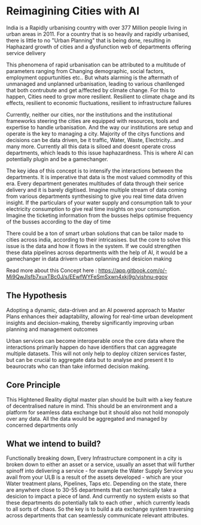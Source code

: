 # Reimagining Cities with AI
India is a Rapidly urbanising country with over 377 Million people living in urban areas in 2011. For a country that is so heavily and rapidly urbanised, there is little to no "Urban Planning" that is being done, resulting in Haphazard growth of cities and a dysfunction web of departments offering service delivery

This phenomena of rapid urbanisation can be attributed to a multitude of parameters ranging from Changing demographic, social factors, employment oppurtunities etc.. But whats alarming is the aftermath of unmanaged and unplanned urbanisation, leading to various chanllenged that both contrubute and get a/ffected by climate change. For this to happen, Cities need to grow more resilient. Resilient to climate chage and its effects, resilient to economic fluctuations, resilient to infrastructure failures

Currently, neither our cities, nor the institutions and the institutional frameworks steering the cities are equipped with resources, tools and expertise to handle urbanisation. And the way our institutions are setup and operate is the key to managing a city. Majority of the citys functions and decisions can be data driven, be it traffic, Water, Waste, Electricity...and many more. Currently all this data is siloed and doesnt operate cross departments, which leads to this issue haphazardness. This is where AI can potentially plugin and be a gamechanger. 

The key idea of this concept is to intensify the interactions between the departments. It is imperative that data is the most valued commodity of this era. Every department generates multitudes of data through their serice delivery and it is barely digitised. Imagine multiple stream of data coming from various departments synthesising to give you real time data driven insight. If the particulars of your water supply and consumption talk to your electricity consumption to give real time insights on your consumption. Imagine the ticketing information from the busses helps optimise frequency of the busses according to the day of time

There could be a ton of smart urban solutions that can be tailor made to cities across india, according to their intricasises. but the core to solve this issue is the data and how it flows in the system. If we could strengthen these data pipelines across departments with the help of AI, it would be a gamechanger in data drivern urban oplanning and desicion making

Read more about this Concept here : https://app.gitbook.com/o/-Mi9QwJlsfb7xuxTBc0J/s/EEwfWYFeSmSxwn4xkj9g/vishnu-egov

##  The Hypothesis ##

Adopting a dynamic, data-driven and an AI powered approach to Master Plans enhances their adaptability, allowing for real-time urban development insights and decision-making, thereby significantly improving urban planning and management outcomes

Urban services can become interoperable once the core data where the interactions primarily happen do have identifiers that can aggreagate multiple datasets. This will not only help to deploy citizen services faster, but can be crucial to aggregate data but to analyse and present it to beaurocrats who can than take informed decision making.

## Core Principle ##
This Hightened Reality digital master plan should be built with a key feature of decentralised nature in mind. This should be an environment and a platform for seamless data exchange but it should also not hold monopoly over any data. All the data would be aggregated and managed by concerned departments only 

## What we intend to build? ##
Functionally breaking down, Every Infrastructure component in a city is broken down to either an asset or a service, usually an asset that will further spinoff into delivering a service - for example the Water Supply Service you avail from your ULB is a result of the assets developed - which are your Water treatment plans, Pipelines, Taps etc. Depending on the state, there are anywhere close to 30-55 departments that can technically take a desicion to impact a piece of land. And currrently no system exists so that these departments do potentially talk to each other , which currently leads to all sorts of chaos. So the key is to build a ata exchange system traversing across departments that can seamlessly communicate relevant attributes. 


